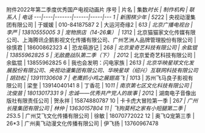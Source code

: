 附件2022年第二季度优秀国产电视动画片
序号 | 片名 | 集数*时长 | 制作机构 | 联系人 | 电话
---|----|-------|------|-----|---
1 | 新围棋少年 | 52*22 | 央视动漫集团有限公司 | 于媛媛 | 010-84187587
2 | 大运河奇缘2 | 6*13 | 北京广播电视台 | 李严 | 13810555005
3 | 宠物旅店（14-26集） | 13*12 | 北京猫猫家文化传媒有限公司、上海腾讯企鹅影视文化传播有限公司、广州艺洲人品牌管理股份有限公司 | 徐慎君 | 18600862323
4 | 恐龙萌游记 | 26*8 | 北京爱奇艺科技有限公司 | 余鈜锟 | 13855962825
5 | 无敌鹿战队第二季（下） | 20*12 | 北京爱奇艺科技有限公司 | 余鈜锟 | 13855962825
6 | 我也会发明：闪电家族 | 26*13 | 北京华映星球文化发展股份有限公司、央视动漫集团有限公司、华映星球（绍兴）互联网科技有限公司 | 胡劲松 | 13911130608
7 | 老鹰抓小鸡之展翅高飞 | 10*13 | 苏州飞马良子影视有限公司 | 梁奎 | 13914040141
8 | 丁香花 | 10*11 | 南京第七区文化科技有限公司 | 沈俊苗 | 18013017331
9 | 忠诚——优秀共产党人的故事 | 20*12 | 湖南电子音像出版社有限责任公司 | 贺永祥 | 15874880787
10 | 卡卡虎大冒险第一季 | 26*7 | 广州长隆集团有限公司 | 林仲 | 13630157804
11 | 飞狗莫柯之家有小短腿第二季 | 25*3.5 | 广州艾飞文化传播有限公司 | 徐敏 | 18070772022
12 | 奥飞Q宠第三季 | 26*3 | 广州奥飞动漫文化传播有限公司 | 伊飞扬 | 13760967478
